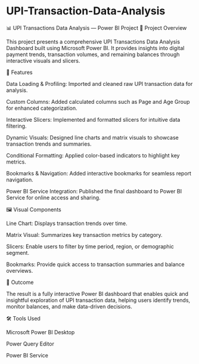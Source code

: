 # UPI-Transaction-Data-Analysis
📊 UPI Transactions Data Analysis — Power BI Project
📘 Project Overview

This project presents a comprehensive UPI Transactions Data Analysis Dashboard built using Microsoft Power BI.
It provides insights into digital payment trends, transaction volumes, and remaining balances through interactive visuals and slicers.

🧩 Features

Data Loading & Profiling: Imported and cleaned raw UPI transaction data for analysis.

Custom Columns: Added calculated columns such as Page and Age Group for enhanced categorization.

Interactive Slicers: Implemented and formatted slicers for intuitive data filtering.

Dynamic Visuals: Designed line charts and matrix visuals to showcase transaction trends and summaries.

Conditional Formatting: Applied color-based indicators to highlight key metrics.

Bookmarks & Navigation: Added interactive bookmarks for seamless report navigation.

Power BI Service Integration: Published the final dashboard to Power BI Service for online access and sharing.

🖼️ Visual Components

Line Chart: Displays transaction trends over time.

Matrix Visual: Summarizes key transaction metrics by category.

Slicers: Enable users to filter by time period, region, or demographic segment.

Bookmarks: Provide quick access to transaction summaries and balance overviews.

🚀 Outcome

The result is a fully interactive Power BI dashboard that enables quick and insightful exploration of UPI transaction data, helping users identify trends, monitor balances, and make data-driven decisions.

🛠️ Tools Used

Microsoft Power BI Desktop

Power Query Editor

Power BI Service
